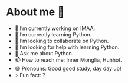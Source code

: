 # About me 👋

<!--
**phyangs/phyangs** is a ✨ _special_ ✨ repository because its `README.md` (this file) appears on your GitHub profile.

Here are some ideas to get you started:
-->

- 🔭 I’m currently working on IMAA.
- 🌱 I’m currently learning Python.
- 👯 I’m looking to collaborate on Python.
- 🤔 I’m looking for help with learning Python.
- 💬 Ask me about Python.
- 📫 How to reach me: Inner Monglia, Huhhot.
- 😄 Pronouns: Good good study, day day up!
- ⚡ Fun fact: ?
